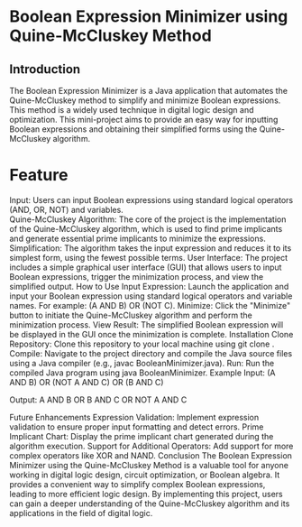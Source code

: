 # Boolean Expression Minimizer using Quine-McCluskey Method
## Introduction
The Boolean Expression Minimizer is a Java application that automates the Quine-McCluskey method to simplify and minimize Boolean expressions. This method is a widely used technique in digital logic design and optimization. This mini-project aims to provide an easy way for inputting Boolean expressions and obtaining their simplified forms using the Quine-McCluskey algorithm.

# Feature
Input: Users can input Boolean expressions using standard logical operators (AND, OR, NOT) and variables. <br/>
Quine-McCluskey Algorithm: The core of the project is the implementation of the Quine-McCluskey algorithm, which is used to find prime implicants and generate essential prime implicants to minimize the expressions.
Simplification: The algorithm takes the input expression and reduces it to its simplest form, using the fewest possible terms.
User Interface: The project includes a simple graphical user interface (GUI) that allows users to input Boolean expressions, trigger the minimization process, and view the simplified output.
How to Use
Input Expression: Launch the application and input your Boolean expression using standard logical operators and variable names. For example: (A AND B) OR (NOT C).
Minimize: Click the "Minimize" button to initiate the Quine-McCluskey algorithm and perform the minimization process.
View Result: The simplified Boolean expression will be displayed in the GUI once the minimization is complete.
Installation
Clone Repository: Clone this repository to your local machine using git clone <repository-url>.
Compile: Navigate to the project directory and compile the Java source files using a Java compiler (e.g., javac BooleanMinimizer.java).
Run: Run the compiled Java program using java BooleanMinimizer.
Example
Input: (A AND B) OR (NOT A AND C) OR (B AND C)

Output: A AND B OR B AND C OR NOT A AND C

Future Enhancements
Expression Validation: Implement expression validation to ensure proper input formatting and detect errors.
Prime Implicant Chart: Display the prime implicant chart generated during the algorithm execution.
Support for Additional Operators: Add support for more complex operators like XOR and NAND.
Conclusion
The Boolean Expression Minimizer using the Quine-McCluskey Method is a valuable tool for anyone working in digital logic design, circuit optimization, or Boolean algebra. It provides a convenient way to simplify complex Boolean expressions, leading to more efficient logic design. By implementing this project, users can gain a deeper understanding of the Quine-McCluskey algorithm and its applications in the field of digital logic.
